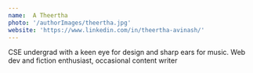 ```yaml
---
name:  A Theertha
photo: '/authorImages/theertha.jpg'
website: 'https://www.linkedin.com/in/theertha-avinash/'
---
```

CSE undergrad with a keen eye for design and sharp ears for music. Web dev and fiction enthusiast, occasional content writer
